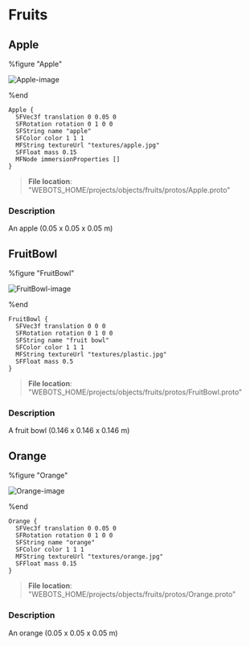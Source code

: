 # Fruits

## Apple

%figure "Apple"

![Apple-image](images/objects/fruits/Apple/model.png)

%end

```
Apple {
  SFVec3f translation 0 0.05 0
  SFRotation rotation 0 1 0 0
  SFString name "apple"
  SFColor color 1 1 1
  MFString textureUrl "textures/apple.jpg"
  SFFloat mass 0.15
  MFNode immersionProperties []
}
```

> **File location**: "WEBOTS\_HOME/projects/objects/fruits/protos/Apple.proto"

### Description

An apple (0.05 x 0.05 x 0.05 m)

## FruitBowl

%figure "FruitBowl"

![FruitBowl-image](images/objects/fruits/FruitBowl/model.png)

%end

```
FruitBowl {
  SFVec3f translation 0 0 0
  SFRotation rotation 0 1 0 0
  SFString name "fruit bowl"
  SFColor color 1 1 1
  MFString textureUrl "textures/plastic.jpg"
  SFFloat mass 0.5
}
```

> **File location**: "WEBOTS\_HOME/projects/objects/fruits/protos/FruitBowl.proto"

### Description

A fruit bowl (0.146 x 0.146 x 0.146 m)

## Orange

%figure "Orange"

![Orange-image](images/objects/fruits/Orange/model.png)

%end

```
Orange {
  SFVec3f translation 0 0.05 0
  SFRotation rotation 0 1 0 0
  SFString name "orange"
  SFColor color 1 1 1
  MFString textureUrl "textures/orange.jpg"
  SFFloat mass 0.15
}
```

> **File location**: "WEBOTS\_HOME/projects/objects/fruits/protos/Orange.proto"

### Description

An orange (0.05 x 0.05 x 0.05 m)

